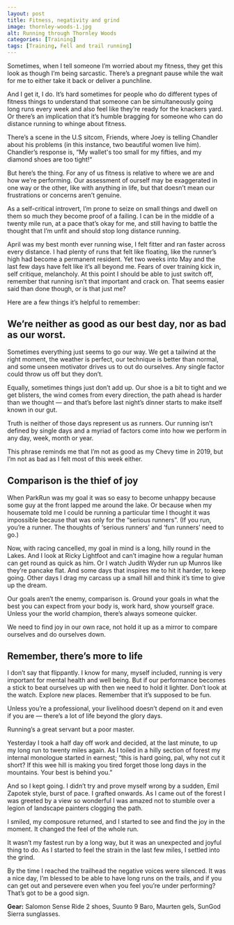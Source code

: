 ```yaml
---
layout: post
title: Fitness, negativity and grind
image: thornley-woods-1.jpg
alt: Running through Thornley Woods
categories: [Training]
tags: [Training, Fell and trail running]
---
```


Sometimes, when I tell someone I’m worried about my fitness, they get this look as though I’m being sarcastic. There’s a pregnant pause while the wait for me to either take it back or deliver a punchline. 

And I get it, I do. It’s hard sometimes for people who do different types of fitness things to understand that someone can be simultaneously going long runs every week and also feel like they’re ready for the knackers yard. Or there’s an implication that it’s humble bragging for someone who can do distance running to whinge about fitness. 

There’s a scene in the U.S sitcom, Friends, where Joey is telling Chandler about his problems (in this instance, two beautiful women live him). Chandler’s response is, “My wallet's too small for my fifties, and my diamond shoes are too tight!“

But here’s the thing. For any of us fitness is relative to where we are and how we’re performing. Our assessment of ourself may be exaggerated in one way or the other, like with anything in life, but that doesn’t mean our frustrations or concerns aren’t genuine. 

As a self-critical introvert, I’m prone to seize on small things and dwell on them so much they become proof of a failing. I can be in the middle of a twenty mile run, at a pace that’s okay for me, and still having to battle the thought that I’m unfit and should stop long distance running.

April was my best month ever running wise, I felt fitter and ran faster across every distance. I had plenty of runs that felt like floating, like the runner’s high had become a permanent resident. Yet two weeks into May and the last few days have felt like it’s all beyond me. Fears of over training kick in, self critique, melancholy. At this point I should be able to just switch off, remember that running isn’t that important and crack on. That seems easier said than done though, or is that just me?

Here are a few things it’s helpful to remember:

## We’re neither as good as our best day, nor as bad as our worst.

Sometimes everything just seems to go our way. We get a tailwind at the right moment, the weather is perfect, our technique is better than normal, and some unseen motivator drives us to out do ourselves. Any single factor could throw us off but they don’t.

Equally, sometimes things just don’t add up. Our shoe is a bit to tight and we get blisters, the wind comes from every direction, the path ahead is harder than we thought — and that’s before last night’s dinner starts to make itself known in our gut.

Truth is neither of those days represent us as runners. Our running isn’t defined by single days and a myriad of factors come into how we perform in any day, week, month or year.

This phrase reminds me that I’m not as good as my Chevy time in 2019, but I’m not as bad as I felt most of this week either.

## Comparison is the thief of joy

When ParkRun was my goal it was so easy to become unhappy because some guy at the front lapped me around the lake. Or because when my housemate told me I could be running a particular time I thought it was impossible because that was only for the “serious runners”. (If you run, you’re a runner. The thoughts of ‘serious runners’ and ‘fun runners’ need to go.)

Now, with racing cancelled, my goal in mind is a long, hilly round in the Lakes. And I look at Ricky Lightfoot and can’t imagine how a regular human can get round as quick as him. Or I watch Judith Wyder run up Munros like they’re pancake flat. And some days that inspires me to hit it harder, to keep going. Other days I drag my carcass up a small hill and think it’s time to give up the dream.

Our goals aren’t the enemy, comparison is. Ground your goals in what the best you can expect from your body is, work hard, show yourself grace.  Unless your the world champion, there’s  always someone quicker.

We need to find joy in our own race, not hold it up as a mirror to compare ourselves and do ourselves down.

## Remember, there’s more to life

I don’t say that flippantly. I know for many, myself included, running is very important for mental health and well being. But if our performance becomes a stick to beat ourselves up with then we need to hold it lighter. Don’t look at the watch. Explore new places. Remember that it’s supposed to be fun. 

Unless you’re a professional, your livelihood doesn’t depend on it and even if you are — there’s a lot of life beyond the glory days.

Running’s a great servant but a poor master.

Yesterday I took a half day off work and decided, at the last minute, to up my long run to twenty miles again. As I toiled in a hilly section of forest my internal monologue started in earnest; “this is hard going, pal, why not cut it short? If this wee hill is making you tired forget those long days in the mountains. Your best is behind you.”

And so I kept going. I didn’t try and prove myself wrong by a sudden, Emil Zapotek style, burst of pace. I grafted onwards. As I came out of the forest I was greeted by a view so wonderful I was amazed not to stumble over a legion of landscape painters clogging the path. 

I smiled, my composure returned, and I started to see and find the joy in the moment. It changed the feel of the whole run.

It wasn’t my fastest run by a long way, but it was an unexpected and joyful thing to do. As I started to feel the strain in the last few miles, I settled into the grind. 

By the time I reached the trailhead the negative voices were silenced. It was a nice day, I’m blessed to be able to have long runs on the trails, and if you can get out and persevere even when you feel you’re under performing? That’s got to be a good sign. 

**Gear:** Salomon Sense Ride 2 shoes, Suunto 9 Baro, Maurten gels, SunGod Sierra sunglasses.

